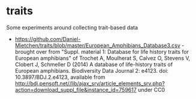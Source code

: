 traits
======

Some experiments around collecting trait-based data
* https://github.com/Daniel-Mietchen/traits/blob/master/European_Amphibians_Database3.csv - brought over from "Suppl. material 1: Database for life history traits for European amphibians" of Trochet A, Moulherat S, Calvez O, Stevens V, Clobert J, Schmeller D (2014) A database of life-history traits of European amphibians. Biodiversity Data Journal 2: e4123. doi: 10.3897/BDJ.2.e4123, available from http://bdj.pensoft.net//lib/ajax_srv/article_elements_srv.php?action=download_suppl_file&instance_id=759617 under CC0
